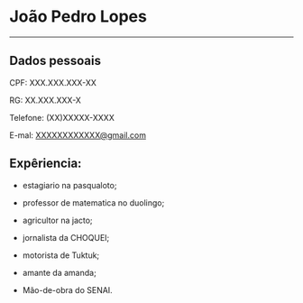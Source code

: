 # João Pedro Lopes

---


## Dados pessoais

CPF: XXX.XXX.XXX-XX

RG: XX.XXX.XXX-X

Telefone: (XX)XXXXX-XXXX

E-mal: XXXXXXXXXXXX@gmail.com

## Expêriencia:

- estagiario na pasqualoto;

- professor de matematica no duolingo;

- agricultor na jacto;

- jornalista da CHOQUEI;

- motorista de Tuktuk;

- amante da amanda;

- Mão-de-obra do SENAI. 
